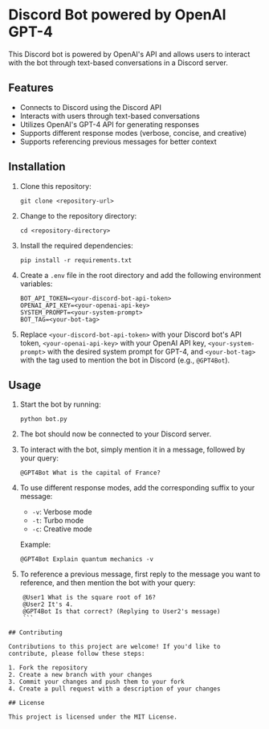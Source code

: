 # Discord Bot powered by OpenAI GPT-4

This Discord bot is powered by OpenAI's API and allows users to interact with the bot through text-based conversations in a Discord server. 

## Features

- Connects to Discord using the Discord API
- Interacts with users through text-based conversations
- Utilizes OpenAI's GPT-4 API for generating responses
- Supports different response modes (verbose, concise, and creative)
- Supports referencing previous messages for better context

## Installation

1. Clone this repository:

    ```
    git clone <repository-url>
    ```

2. Change to the repository directory:

    ```
    cd <repository-directory>
    ```

3. Install the required dependencies:

    ```
    pip install -r requirements.txt
    ```

4. Create a `.env` file in the root directory and add the following environment variables:

    ```
    BOT_API_TOKEN=<your-discord-bot-api-token>
    OPENAI_API_KEY=<your-openai-api-key>
    SYSTEM_PROMPT=<your-system-prompt>
    BOT_TAG=<your-bot-tag>
    ```

5. Replace `<your-discord-bot-api-token>` with your Discord bot's API token, `<your-openai-api-key>` with your OpenAI API key, `<your-system-prompt>` with the desired system prompt for GPT-4, and `<your-bot-tag>` with the tag used to mention the bot in Discord (e.g., `@GPT4Bot`).

## Usage

1. Start the bot by running:

    ```
    python bot.py
    ```

2. The bot should now be connected to your Discord server.

3. To interact with the bot, simply mention it in a message, followed by your query:

    ```
    @GPT4Bot What is the capital of France?
    ```

4. To use different response modes, add the corresponding suffix to your message:

    - `-v`: Verbose mode
    - `-t`: Turbo mode
    - `-c`: Creative mode

    Example:

    ```
    @GPT4Bot Explain quantum mechanics -v
    ```

5. To reference a previous message, first reply to the message you want to reference, and then mention the bot with your query:

```
    @User1 What is the square root of 16?
    @User2 It's 4.
    @GPT4Bot Is that correct? (Replying to User2's message)
    ```

## Contributing

Contributions to this project are welcome! If you'd like to contribute, please follow these steps:

1. Fork the repository
2. Create a new branch with your changes
3. Commit your changes and push them to your fork
4. Create a pull request with a description of your changes

## License

This project is licensed under the MIT License. 
